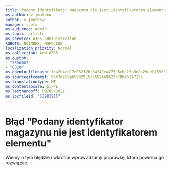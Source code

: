 ```yaml
---
title: Podany identyfikator magazynu nie jest identyfikatorem elementu
ms.author: v-jmathew
author: v-jmathew
manager: scotv
ms.audience: Admin
ms.topic: article
ms.service: o365-administration
ROBOTS: NOINDEX, NOFOLLOW
localization_priority: Normal
ms.collection: Adm_O365
ms.custom:
- "3500007"
- "6828"
ms.openlocfilehash: fca2b4eb17e08232bc8a249ea275a6cbc25a3e8a29eeb159fc25f623d4f24390
ms.sourcegitcommit: b5f7da89a650d2915dc652449623c78be6247175
ms.translationtype: MT
ms.contentlocale: pl-PL
ms.lasthandoff: 08/05/2021
ms.locfileid: "53981915"
---
```

# <a name="the-store-id-provided-isnt-an-id-of-an-item-error"></a>Błąd "Podany identyfikator magazynu nie jest identyfikatorem elementu"

Wiemy o tym błędzie i wkrótce wprowadzamy poprawkę, która powinna go rozwiązać.
